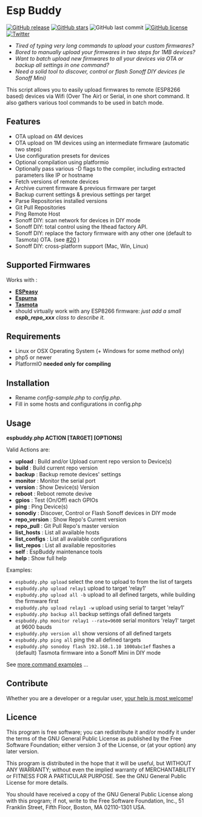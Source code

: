 # Esp Buddy

[![GitHub release](https://img.shields.io/github/tag/soif/EspBuddy.svg)](https://GitHub.com/soif/EspBuddy/releases/)
[![GitHub stars](https://img.shields.io/github/stars/soif/EspBuddy.svg)](https://github.com/soif/EspBuddy/stargazers)
![GitHub last commit](https://img.shields.io/github/last-commit/soif/EspBuddy.svg)
[![GitHub license](https://img.shields.io/github/license/soif/EspBuddy.svg)](https://github.com/soif/EspBuddy/blob/master/LICENSE)
[![Twitter](https://img.shields.io/twitter/url.svg?style=social&url=https%3A%2F%2Fgithub.com%2Fsoif%2FEspBuddy)](https://twitter.com/intent/tweet?text=Wow:&url=https%3A%2F%2Fgithub.com%2Fsoif%2FEspBuddy)

- _Tired of typing very long commands to upload your custom firmwares?_
- _Bored to manually upload your firmwares in two steps for 1MB devices?_
- _Want to batch upload new firmwares to all your devices via OTA or backup all settings in one command?_
- _Need a solid tool to discover, control or flash Sonoff DIY devices (ie Sonoff Mini)_

This script allows you to easily upload firmwares to remote (ESP8266 based) devices via Wifi (Over The Air) or Serial, in one short command.
It also gathers various tool commands to be used in batch mode.


## Features

- OTA upload on 4M devices
- OTA upload on 1M devices using an intermediate firmware (automatic two steps)
- Use configuration presets for devices
- Optional compilation using platformio
- Optionally pass various -D flags to the compiler, including extracted parameters like IP or hostname
- Fetch versions of remote devices
- Archive current firmware & previous firmware per target
- Backup current settings & previous settings per target
- Parse Repositories installed versions
- Git Pull Repositories
- Ping Remote Host
- Sonoff DIY: scan network for devices in DIY mode
- Sonoff DIY: total control using the Ithead factory API.
- Sonoff DIY: replace the factory firmware with any other one (default to Tasmota) OTA. (see [#20](https://github.com/soif/EspBuddy/issues/20) )
- Sonoff DIY: cross-platform support (Mac, Win, Linux)

## Supported Firmwares

Works with :

- [**ESPeasy**](https://github.com/letscontrolit/ESPEasy/)
- [**Espurna**](https://github.com/xoseperez/espurna)
- [**Tasmota**](https://github.com/arendst/Sonoff-Tasmota/)
- should virtually work with any ESP8266 firmware: *just add a small **espb_repo_xxx** class to describe it.*

## Requirements

- Linux or OSX Operating System (+ Windows for some method only)
- php5 or newer
- PlatformIO __needed only for compiling__

## Installation

- Rename _config-sample.php_ to _config.php_.
- Fill in some hosts and configurations in config.php

## Usage

**espbuddy.php ACTION [TARGET] [OPTIONS]**

Valid Actions are:
 
- **upload**          : Build and/or Upload current repo version to Device(s)
- **build**           : Build current repo version
- **backup**          : Backup remote devices' settings
- **monitor**         : Monitor the serial port
- **version**         : Show Device(s) Version
- **reboot**          : Reboot remote devive
- **gpios**           : Test (On/Off) each GPIOs
- **ping**            : Ping Device(s)
- **sonodiy**         : Discover, Control or Flash Sonoff devices in DIY mode
- **repo_version**    : Show Repo's Current version
- **repo_pull**       : Git Pull Repo's master version
- **list_hosts**      : List all available hosts
- **list_configs**    : List all available configurations
- **list_repos**      : List all available repositories
- **self**            : EspBuddy maintenance tools
- **help**            : Show full help


Examples:

- `espbuddy.php upload` select the one to upload to from the list of targets
- `espbuddy.php upload relay1` upload to target 'relay1'
- `espbuddy.php upload all -b` upload to all defined targets, while building the firmware first
- `espbuddy.php upload relay1 -w` upload using serial to target 'relay1'
- `espbuddy.php backup all` backup settings ofall defined targets
- `espbuddy.php monitor relay1 --rate=9600` serial monitors  'relay1' target at 9600 bauds
- `espbuddy.php version all` show versions of all defined targets
- `espbuddy.php ping all` ping the all defined targets
- `espbuddy.php sonodoy flash 192.168.1.10 1000abc1ef` flashes a (default) Tasmota firmware into a Sonoff Mini in DIY mode

See [more command examples](doc/command_examples.md) ...

## Contribute

Whether you are a developer or a regular user, [your help is most welcome](.github/CONTRIBUTING.md)!

## Licence

This program is free software; you can redistribute it and/or modify it under the terms of the GNU General Public License as published by the Free Software Foundation; either version 3 of the License, or (at your option) any later version.

This program is distributed in the hope that it will be useful, but WITHOUT ANY WARRANTY; without even the implied warranty of MERCHANTABILITY or FITNESS FOR A PARTICULAR PURPOSE. See the GNU General Public License for more details.

You should have received a copy of the GNU General Public License along with this program; if not, write to the Free Software Foundation, Inc., 51 Franklin Street, Fifth Floor, Boston, MA 02110-1301 USA.
